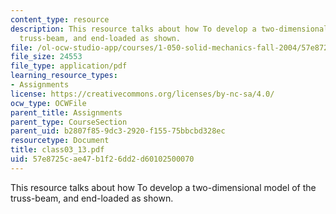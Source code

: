 ```yaml
---
content_type: resource
description: This resource talks about how To develop a two-dimensional model of the
  truss-beam, and end-loaded as shown.
file: /ol-ocw-studio-app/courses/1-050-solid-mechanics-fall-2004/57e8725cae47b1f26dd2d60102500070_class03_13.pdf
file_size: 24553
file_type: application/pdf
learning_resource_types:
- Assignments
license: https://creativecommons.org/licenses/by-nc-sa/4.0/
ocw_type: OCWFile
parent_title: Assignments
parent_type: CourseSection
parent_uid: b2807f85-9dc3-2920-f155-75bbcbd328ec
resourcetype: Document
title: class03_13.pdf
uid: 57e8725c-ae47-b1f2-6dd2-d60102500070
---
```

This resource talks about how To develop a two-dimensional model of the truss-beam, and end-loaded as shown.